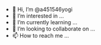- 👋 Hi, I’m @a451546yogi
- 👀 I’m interested in ...
- 🌱 I’m currently learning ...
- 💞️ I’m looking to collaborate on ...
- 📫 How to reach me ...

<!---
a451546yogi/a451546yogi is a ✨ special ✨ repository because its `README.md` (this file) appears on your GitHub profile.
You can click the Preview link to take a look at your changes.
--->
